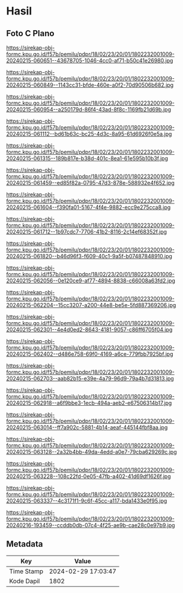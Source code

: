 # Hasil

## Foto C Plano

https://sirekap-obj-formc.kpu.go.id/f57b/pemilu/pdpr/18/02/23/20/01/1802232001009-20240215-060651--43678705-1046-4cc0-af71-b50c41e26980.jpg

https://sirekap-obj-formc.kpu.go.id/f57b/pemilu/pdpr/18/02/23/20/01/1802232001009-20240215-060849--1143cc31-bfde-460e-a0f2-70d90506b682.jpg

https://sirekap-obj-formc.kpu.go.id/f57b/pemilu/pdpr/18/02/23/20/01/1802232001009-20240215-060954--a250179d-86f4-43ad-8f8c-1169fb21d69b.jpg

https://sirekap-obj-formc.kpu.go.id/f57b/pemilu/pdpr/18/02/23/20/01/1802232001009-20240215-061112--bd61b63c-bc25-4d3c-8a95-61d6926f0e5a.jpg

https://sirekap-obj-formc.kpu.go.id/f57b/pemilu/pdpr/18/02/23/20/01/1802232001009-20240215-061315--189b817e-b38d-401c-8ea1-61e595b10b3f.jpg

https://sirekap-obj-formc.kpu.go.id/f57b/pemilu/pdpr/18/02/23/20/01/1802232001009-20240215-061459--ed85f82a-0795-47d3-878e-588932e4f652.jpg

https://sirekap-obj-formc.kpu.go.id/f57b/pemilu/pdpr/18/02/23/20/01/1802232001009-20240215-061604--f390fa01-5167-4f4e-9882-ecc9e275cca8.jpg

https://sirekap-obj-formc.kpu.go.id/f57b/pemilu/pdpr/18/02/23/20/01/1802232001009-20240215-061712--1b97cdc7-7706-41b2-8116-2c14ef68352f.jpg

https://sirekap-obj-formc.kpu.go.id/f57b/pemilu/pdpr/18/02/23/20/01/1802232001009-20240215-061820--b46d96f3-f609-40c1-9a5f-b07487848910.jpg

https://sirekap-obj-formc.kpu.go.id/f57b/pemilu/pdpr/18/02/23/20/01/1802232001009-20240215-062056--0e120ce9-af77-4894-8838-c66008a63fd2.jpg

https://sirekap-obj-formc.kpu.go.id/f57b/pemilu/pdpr/18/02/23/20/01/1802232001009-20240215-062204--15cc3207-a200-44e8-be5e-5fd887369206.jpg

https://sirekap-obj-formc.kpu.go.id/f57b/pemilu/pdpr/18/02/23/20/01/1802232001009-20240215-062301--4e4d0ed2-8643-4181-9057-c86ff6705f04.jpg

https://sirekap-obj-formc.kpu.go.id/f57b/pemilu/pdpr/18/02/23/20/01/1802232001009-20240215-062402--d486e758-69f0-4169-a6ce-779fbb7925bf.jpg

https://sirekap-obj-formc.kpu.go.id/f57b/pemilu/pdpr/18/02/23/20/01/1802232001009-20240215-062703--aab82b15-e39e-4a79-96d9-79a4b7d31813.jpg

https://sirekap-obj-formc.kpu.go.id/f57b/pemilu/pdpr/18/02/23/20/01/1802232001009-20240215-062918--a6f9bbe3-1ecb-494a-aeb2-e67506314b17.jpg

https://sirekap-obj-formc.kpu.go.id/f57b/pemilu/pdpr/18/02/23/20/01/1802232001009-20240215-063014--ff7a902c-5881-4b14-aeaf-445144fbf8aa.jpg

https://sirekap-obj-formc.kpu.go.id/f57b/pemilu/pdpr/18/02/23/20/01/1802232001009-20240215-063128--2a32b4bb-49da-4edd-a0e7-79cba629269c.jpg

https://sirekap-obj-formc.kpu.go.id/f57b/pemilu/pdpr/18/02/23/20/01/1802232001009-20240215-063228--108c22fd-0e05-47fb-a402-41d69df1626f.jpg

https://sirekap-obj-formc.kpu.go.id/f57b/pemilu/pdpr/18/02/23/20/01/1802232001009-20240215-063337--4c3171f1-9c6f-45cc-a117-bda1433e0f95.jpg

https://sirekap-obj-formc.kpu.go.id/f57b/pemilu/pdpr/18/02/23/20/01/1802232001009-20240216-193459--ccddb0db-07c4-4f25-ae9b-cae28c0e97b9.jpg


## Metadata

| Key        | Value               |
| ---------- | ------------------- |
| Time Stamp | 2024-02-29 17:03:47 |
| Kode Dapil | 1802                |



